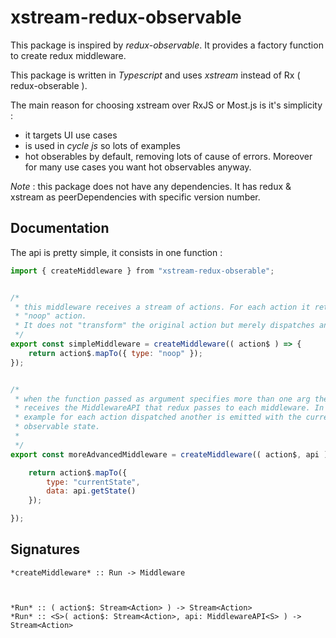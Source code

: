 # xstream-redux-observable


This package is inspired by *redux-observable*. It provides a factory function
to create redux middleware.

This package is written in *Typescript* and uses *xstream* instead of Rx (
redux-obserable ).

The main reason for choosing xstream over RxJS or Most.js is it's simplicity : 
- it targets UI use cases
- is used in *cycle js* so lots of examples
- hot obserables by default, removing lots of cause of errors. Moreover for many
  use cases you want hot observables anyway.


*Note* : this package does not have any dependencies. It has redux & xstream as
peerDependencies with specific version number.


## Documentation


The api is pretty simple, it consists in one function : 

```javascript
import { createMiddleware } from "xstream-redux-obserable";


/*
 * this middleware receives a stream of actions. For each action it returns a 
 * "noop" action.
 * It does not "transform" the original action but merely dispatches another
 */
export const simpleMiddleware = createMiddleware(( action$ ) => {
    return action$.mapTo({ type: "noop" });
});


/*
 * when the function passed as argument specifies more than one arg then it 
 * receives the MiddlewareAPI that redux passes to each middleware. In this
 * example for each action dispatched another is emitted with the current
 * observable state.
 *
 */
export const moreAdvancedMiddleware = createMiddleware(( action$, api ) => {

    return action$.mapTo({
        type: "currentState",
        data: api.getState()
    });

});
```

## Signatures 

```
*createMiddleware* :: Run -> Middleware



*Run* :: ( action$: Stream<Action> ) -> Stream<Action>
*Run* :: <S>( action$: Stream<Action>, api: MiddlewareAPI<S> ) -> Stream<Action>
```
